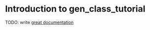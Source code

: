 # Introduction to gen_class_tutorial

TODO: write [great documentation](http://jacobian.org/writing/what-to-write/)
